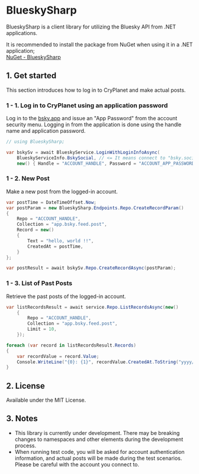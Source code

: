 # BlueskySharp
BlueskySharp is a client library for utilizing the Bluesky API from .NET applications.

It is recommended to install the package from NuGet when using it in a .NET application;  
[NuGet -  BlueskySharp](https://www.nuget.org/packages/BlueskySharp/)

## 1. Get started
This section introduces how to log in to CryPlanet and make actual posts.

### 1 - 1. Log in to CryPlanet using an application password
Log in to the [bsky.app](https://bsky.app/) and issue an "App Password" from the account security menu. Logging in from the application is done using the handle name and application password.

```csharp
// using BlueskySharp;

var bskySv = await BlueskyService.LoginWithLoginInfoAsync(
    BlueskyServiceInfo.BskySocial, // <= It means connect to "bsky.social"
    new() { Handle = "ACCOUNT_HANDLE", Password = "ACCOUNT_APP_PASSWORD" });
```

### 1 - 2. New Post
Make a new post from the logged-in account.

```csharp
var postTime = DateTimeOffset.Now;
var postParam = new BlueskySharp.Endpoints.Repo.CreateRecordParam()
{
    Repo = "ACCOUNT_HANDLE",
    Collection = "app.bsky.feed.post",
    Record = new()
    {
        Text = "hello, world !!",
        CreatedAt = postTime,
    }
};

var postResult = await bskySv.Repo.CreateRecordAsync(postParam);
```

### 1 - 3. List of Past Posts
Retrieve the past posts of the logged-in account.

```csharp
var listRecordsResult = await service.Repo.ListRecordsAsync(new()
    {
        Repo = "ACCOUNT_HANDLE",
        Collection = "app.bsky.feed.post",
        Limit = 10,
    });

foreach (var record in listRecordsResult.Records)
{
    var recordValue = record.Value;
    Console.WriteLine("{0}: {1}", recordValue.CreatedAt.ToString("yyyy/MM/dd HH:mm:ss"), recordValue.Text.Replace("\n", "\\n"));
}
```

## 2. License
Available under the MIT License.

## 3. Notes
* This library is currently under development. There may be breaking changes to namespaces and other elements during the development process.
* When running test code, you will be asked for account authentication information, and actual posts will be made during the test scenarios. Please be careful with the account you connect to.
